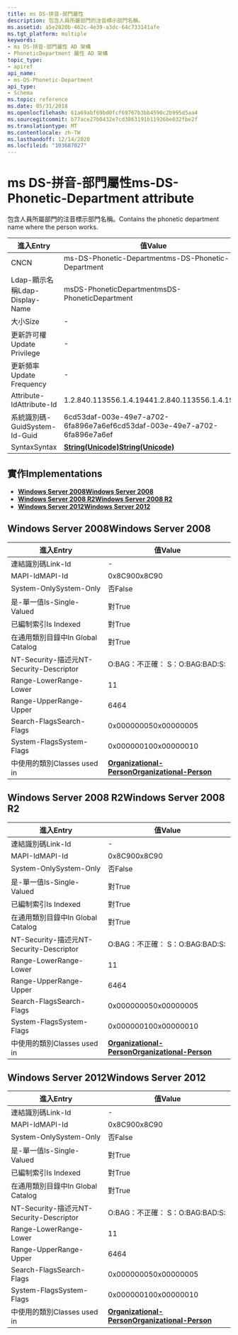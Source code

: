 ```yaml
---
title: ms DS-拼音-部門屬性
description: 包含人員所屬部門的注音標示部門名稱。
ms.assetid: a5e2820b-462c-4e39-a3dc-64c733141afe
ms.tgt_platform: multiple
keywords:
- ms DS-拼音-部門屬性 AD 架構
- PhoneticDepartment 屬性 AD 架構
topic_type:
- apiref
api_name:
- ms-DS-Phonetic-Department
api_type:
- Schema
ms.topic: reference
ms.date: 05/31/2018
ms.openlocfilehash: 61a69abf69bd0fcf69767b3bb4590c2b995d5aa4
ms.sourcegitcommit: b77ace27b0432e7cd3863191b11926be032fbe2f
ms.translationtype: MT
ms.contentlocale: zh-TW
ms.lasthandoff: 12/14/2020
ms.locfileid: "103687027"
---
```

# <a name="ms-ds-phonetic-department-attribute"></a><span data-ttu-id="6555b-105">ms DS-拼音-部門屬性</span><span class="sxs-lookup"><span data-stu-id="6555b-105">ms-DS-Phonetic-Department attribute</span></span>

<span data-ttu-id="6555b-106">包含人員所屬部門的注音標示部門名稱。</span><span class="sxs-lookup"><span data-stu-id="6555b-106">Contains the phonetic department name where the person works.</span></span>



| <span data-ttu-id="6555b-107">進入</span><span class="sxs-lookup"><span data-stu-id="6555b-107">Entry</span></span> | <span data-ttu-id="6555b-108">值</span><span class="sxs-lookup"><span data-stu-id="6555b-108">Value</span></span> |
|-------------------|---------------------------------------------|
| <span data-ttu-id="6555b-109">CN</span><span class="sxs-lookup"><span data-stu-id="6555b-109">CN</span></span>                | <span data-ttu-id="6555b-110">ms-DS-Phonetic-Department</span><span class="sxs-lookup"><span data-stu-id="6555b-110">ms-DS-Phonetic-Department</span></span>                   |
| <span data-ttu-id="6555b-111">Ldap-顯示名稱</span><span class="sxs-lookup"><span data-stu-id="6555b-111">Ldap-Display-Name</span></span> | <span data-ttu-id="6555b-112">msDS-PhoneticDepartment</span><span class="sxs-lookup"><span data-stu-id="6555b-112">msDS-PhoneticDepartment</span></span>                     |
| <span data-ttu-id="6555b-113">大小</span><span class="sxs-lookup"><span data-stu-id="6555b-113">Size</span></span>              | \-                                          |
| <span data-ttu-id="6555b-114">更新許可權</span><span class="sxs-lookup"><span data-stu-id="6555b-114">Update Privilege</span></span>  | \-                                          |
| <span data-ttu-id="6555b-115">更新頻率</span><span class="sxs-lookup"><span data-stu-id="6555b-115">Update Frequency</span></span>  | \-                                          |
| <span data-ttu-id="6555b-116">Attribute-Id</span><span class="sxs-lookup"><span data-stu-id="6555b-116">Attribute-Id</span></span>      | <span data-ttu-id="6555b-117">1.2.840.113556.1.4.1944</span><span class="sxs-lookup"><span data-stu-id="6555b-117">1.2.840.113556.1.4.1944</span></span>                     |
| <span data-ttu-id="6555b-118">系統識別碼-Guid</span><span class="sxs-lookup"><span data-stu-id="6555b-118">System-Id-Guid</span></span>    | <span data-ttu-id="6555b-119">6cd53daf-003e-49e7-a702-6fa896e7a6ef</span><span class="sxs-lookup"><span data-stu-id="6555b-119">6cd53daf-003e-49e7-a702-6fa896e7a6ef</span></span>        |
| <span data-ttu-id="6555b-120">Syntax</span><span class="sxs-lookup"><span data-stu-id="6555b-120">Syntax</span></span>            | [<span data-ttu-id="6555b-121">**String(Unicode)**</span><span class="sxs-lookup"><span data-stu-id="6555b-121">**String(Unicode)**</span></span>](s-string-unicode.md) |



## <a name="implementations"></a><span data-ttu-id="6555b-122">實作</span><span class="sxs-lookup"><span data-stu-id="6555b-122">Implementations</span></span>

-   [<span data-ttu-id="6555b-123">**Windows Server 2008**</span><span class="sxs-lookup"><span data-stu-id="6555b-123">**Windows Server 2008**</span></span>](#windows-server-2008)
-   [<span data-ttu-id="6555b-124">**Windows Server 2008 R2**</span><span class="sxs-lookup"><span data-stu-id="6555b-124">**Windows Server 2008 R2**</span></span>](#windows-server-2008-r2)
-   [<span data-ttu-id="6555b-125">**Windows Server 2012**</span><span class="sxs-lookup"><span data-stu-id="6555b-125">**Windows Server 2012**</span></span>](#windows-server-2012)

## <a name="windows-server-2008"></a><span data-ttu-id="6555b-126">Windows Server 2008</span><span class="sxs-lookup"><span data-stu-id="6555b-126">Windows Server 2008</span></span>



| <span data-ttu-id="6555b-127">進入</span><span class="sxs-lookup"><span data-stu-id="6555b-127">Entry</span></span> | <span data-ttu-id="6555b-128">值</span><span class="sxs-lookup"><span data-stu-id="6555b-128">Value</span></span> |
|------------------------|--------------------------------------------------------------------|
| <span data-ttu-id="6555b-129">連結識別碼</span><span class="sxs-lookup"><span data-stu-id="6555b-129">Link-Id</span></span>                | \-                                                                 |
| <span data-ttu-id="6555b-130">MAPI-Id</span><span class="sxs-lookup"><span data-stu-id="6555b-130">MAPI-Id</span></span>                | <span data-ttu-id="6555b-131">0x8C90</span><span class="sxs-lookup"><span data-stu-id="6555b-131">0x8C90</span></span>                                                             |
| <span data-ttu-id="6555b-132">System-Only</span><span class="sxs-lookup"><span data-stu-id="6555b-132">System-Only</span></span>            | <span data-ttu-id="6555b-133">否</span><span class="sxs-lookup"><span data-stu-id="6555b-133">False</span></span>                                                              |
| <span data-ttu-id="6555b-134">是-單一值</span><span class="sxs-lookup"><span data-stu-id="6555b-134">Is-Single-Valued</span></span>       | <span data-ttu-id="6555b-135">對</span><span class="sxs-lookup"><span data-stu-id="6555b-135">True</span></span>                                                               |
| <span data-ttu-id="6555b-136">已編制索引</span><span class="sxs-lookup"><span data-stu-id="6555b-136">Is Indexed</span></span>             | <span data-ttu-id="6555b-137">對</span><span class="sxs-lookup"><span data-stu-id="6555b-137">True</span></span>                                                               |
| <span data-ttu-id="6555b-138">在通用類別目錄中</span><span class="sxs-lookup"><span data-stu-id="6555b-138">In Global Catalog</span></span>      | <span data-ttu-id="6555b-139">對</span><span class="sxs-lookup"><span data-stu-id="6555b-139">True</span></span>                                                               |
| <span data-ttu-id="6555b-140">NT-Security-描述元</span><span class="sxs-lookup"><span data-stu-id="6555b-140">NT-Security-Descriptor</span></span> | <span data-ttu-id="6555b-141">O:BAG：不正確： S：</span><span class="sxs-lookup"><span data-stu-id="6555b-141">O:BAG:BAD:S:</span></span>                                                       |
| <span data-ttu-id="6555b-142">Range-Lower</span><span class="sxs-lookup"><span data-stu-id="6555b-142">Range-Lower</span></span>            | <span data-ttu-id="6555b-143">1</span><span class="sxs-lookup"><span data-stu-id="6555b-143">1</span></span>                                                                  |
| <span data-ttu-id="6555b-144">Range-Upper</span><span class="sxs-lookup"><span data-stu-id="6555b-144">Range-Upper</span></span>            | <span data-ttu-id="6555b-145">64</span><span class="sxs-lookup"><span data-stu-id="6555b-145">64</span></span>                                                                 |
| <span data-ttu-id="6555b-146">Search-Flags</span><span class="sxs-lookup"><span data-stu-id="6555b-146">Search-Flags</span></span>           | <span data-ttu-id="6555b-147">0x00000005</span><span class="sxs-lookup"><span data-stu-id="6555b-147">0x00000005</span></span>                                                         |
| <span data-ttu-id="6555b-148">System-Flags</span><span class="sxs-lookup"><span data-stu-id="6555b-148">System-Flags</span></span>           | <span data-ttu-id="6555b-149">0x00000010</span><span class="sxs-lookup"><span data-stu-id="6555b-149">0x00000010</span></span>                                                         |
| <span data-ttu-id="6555b-150">中使用的類別</span><span class="sxs-lookup"><span data-stu-id="6555b-150">Classes used in</span></span>        | [<span data-ttu-id="6555b-151">**Organizational-Person**</span><span class="sxs-lookup"><span data-stu-id="6555b-151">**Organizational-Person**</span></span>](c-organizationalperson.md)<br/> |



## <a name="windows-server-2008-r2"></a><span data-ttu-id="6555b-152">Windows Server 2008 R2</span><span class="sxs-lookup"><span data-stu-id="6555b-152">Windows Server 2008 R2</span></span>



| <span data-ttu-id="6555b-153">進入</span><span class="sxs-lookup"><span data-stu-id="6555b-153">Entry</span></span> | <span data-ttu-id="6555b-154">值</span><span class="sxs-lookup"><span data-stu-id="6555b-154">Value</span></span> |
|------------------------|--------------------------------------------------------------------|
| <span data-ttu-id="6555b-155">連結識別碼</span><span class="sxs-lookup"><span data-stu-id="6555b-155">Link-Id</span></span>                | \-                                                                 |
| <span data-ttu-id="6555b-156">MAPI-Id</span><span class="sxs-lookup"><span data-stu-id="6555b-156">MAPI-Id</span></span>                | <span data-ttu-id="6555b-157">0x8C90</span><span class="sxs-lookup"><span data-stu-id="6555b-157">0x8C90</span></span>                                                             |
| <span data-ttu-id="6555b-158">System-Only</span><span class="sxs-lookup"><span data-stu-id="6555b-158">System-Only</span></span>            | <span data-ttu-id="6555b-159">否</span><span class="sxs-lookup"><span data-stu-id="6555b-159">False</span></span>                                                              |
| <span data-ttu-id="6555b-160">是-單一值</span><span class="sxs-lookup"><span data-stu-id="6555b-160">Is-Single-Valued</span></span>       | <span data-ttu-id="6555b-161">對</span><span class="sxs-lookup"><span data-stu-id="6555b-161">True</span></span>                                                               |
| <span data-ttu-id="6555b-162">已編制索引</span><span class="sxs-lookup"><span data-stu-id="6555b-162">Is Indexed</span></span>             | <span data-ttu-id="6555b-163">對</span><span class="sxs-lookup"><span data-stu-id="6555b-163">True</span></span>                                                               |
| <span data-ttu-id="6555b-164">在通用類別目錄中</span><span class="sxs-lookup"><span data-stu-id="6555b-164">In Global Catalog</span></span>      | <span data-ttu-id="6555b-165">對</span><span class="sxs-lookup"><span data-stu-id="6555b-165">True</span></span>                                                               |
| <span data-ttu-id="6555b-166">NT-Security-描述元</span><span class="sxs-lookup"><span data-stu-id="6555b-166">NT-Security-Descriptor</span></span> | <span data-ttu-id="6555b-167">O:BAG：不正確： S：</span><span class="sxs-lookup"><span data-stu-id="6555b-167">O:BAG:BAD:S:</span></span>                                                       |
| <span data-ttu-id="6555b-168">Range-Lower</span><span class="sxs-lookup"><span data-stu-id="6555b-168">Range-Lower</span></span>            | <span data-ttu-id="6555b-169">1</span><span class="sxs-lookup"><span data-stu-id="6555b-169">1</span></span>                                                                  |
| <span data-ttu-id="6555b-170">Range-Upper</span><span class="sxs-lookup"><span data-stu-id="6555b-170">Range-Upper</span></span>            | <span data-ttu-id="6555b-171">64</span><span class="sxs-lookup"><span data-stu-id="6555b-171">64</span></span>                                                                 |
| <span data-ttu-id="6555b-172">Search-Flags</span><span class="sxs-lookup"><span data-stu-id="6555b-172">Search-Flags</span></span>           | <span data-ttu-id="6555b-173">0x00000005</span><span class="sxs-lookup"><span data-stu-id="6555b-173">0x00000005</span></span>                                                         |
| <span data-ttu-id="6555b-174">System-Flags</span><span class="sxs-lookup"><span data-stu-id="6555b-174">System-Flags</span></span>           | <span data-ttu-id="6555b-175">0x00000010</span><span class="sxs-lookup"><span data-stu-id="6555b-175">0x00000010</span></span>                                                         |
| <span data-ttu-id="6555b-176">中使用的類別</span><span class="sxs-lookup"><span data-stu-id="6555b-176">Classes used in</span></span>        | [<span data-ttu-id="6555b-177">**Organizational-Person**</span><span class="sxs-lookup"><span data-stu-id="6555b-177">**Organizational-Person**</span></span>](c-organizationalperson.md)<br/> |



## <a name="windows-server-2012"></a><span data-ttu-id="6555b-178">Windows Server 2012</span><span class="sxs-lookup"><span data-stu-id="6555b-178">Windows Server 2012</span></span>



| <span data-ttu-id="6555b-179">進入</span><span class="sxs-lookup"><span data-stu-id="6555b-179">Entry</span></span> | <span data-ttu-id="6555b-180">值</span><span class="sxs-lookup"><span data-stu-id="6555b-180">Value</span></span> |
|------------------------|--------------------------------------------------------------------|
| <span data-ttu-id="6555b-181">連結識別碼</span><span class="sxs-lookup"><span data-stu-id="6555b-181">Link-Id</span></span>                | \-                                                                 |
| <span data-ttu-id="6555b-182">MAPI-Id</span><span class="sxs-lookup"><span data-stu-id="6555b-182">MAPI-Id</span></span>                | <span data-ttu-id="6555b-183">0x8C90</span><span class="sxs-lookup"><span data-stu-id="6555b-183">0x8C90</span></span>                                                             |
| <span data-ttu-id="6555b-184">System-Only</span><span class="sxs-lookup"><span data-stu-id="6555b-184">System-Only</span></span>            | <span data-ttu-id="6555b-185">否</span><span class="sxs-lookup"><span data-stu-id="6555b-185">False</span></span>                                                              |
| <span data-ttu-id="6555b-186">是-單一值</span><span class="sxs-lookup"><span data-stu-id="6555b-186">Is-Single-Valued</span></span>       | <span data-ttu-id="6555b-187">對</span><span class="sxs-lookup"><span data-stu-id="6555b-187">True</span></span>                                                               |
| <span data-ttu-id="6555b-188">已編制索引</span><span class="sxs-lookup"><span data-stu-id="6555b-188">Is Indexed</span></span>             | <span data-ttu-id="6555b-189">對</span><span class="sxs-lookup"><span data-stu-id="6555b-189">True</span></span>                                                               |
| <span data-ttu-id="6555b-190">在通用類別目錄中</span><span class="sxs-lookup"><span data-stu-id="6555b-190">In Global Catalog</span></span>      | <span data-ttu-id="6555b-191">對</span><span class="sxs-lookup"><span data-stu-id="6555b-191">True</span></span>                                                               |
| <span data-ttu-id="6555b-192">NT-Security-描述元</span><span class="sxs-lookup"><span data-stu-id="6555b-192">NT-Security-Descriptor</span></span> | <span data-ttu-id="6555b-193">O:BAG：不正確： S：</span><span class="sxs-lookup"><span data-stu-id="6555b-193">O:BAG:BAD:S:</span></span>                                                       |
| <span data-ttu-id="6555b-194">Range-Lower</span><span class="sxs-lookup"><span data-stu-id="6555b-194">Range-Lower</span></span>            | <span data-ttu-id="6555b-195">1</span><span class="sxs-lookup"><span data-stu-id="6555b-195">1</span></span>                                                                  |
| <span data-ttu-id="6555b-196">Range-Upper</span><span class="sxs-lookup"><span data-stu-id="6555b-196">Range-Upper</span></span>            | <span data-ttu-id="6555b-197">64</span><span class="sxs-lookup"><span data-stu-id="6555b-197">64</span></span>                                                                 |
| <span data-ttu-id="6555b-198">Search-Flags</span><span class="sxs-lookup"><span data-stu-id="6555b-198">Search-Flags</span></span>           | <span data-ttu-id="6555b-199">0x00000005</span><span class="sxs-lookup"><span data-stu-id="6555b-199">0x00000005</span></span>                                                         |
| <span data-ttu-id="6555b-200">System-Flags</span><span class="sxs-lookup"><span data-stu-id="6555b-200">System-Flags</span></span>           | <span data-ttu-id="6555b-201">0x00000010</span><span class="sxs-lookup"><span data-stu-id="6555b-201">0x00000010</span></span>                                                         |
| <span data-ttu-id="6555b-202">中使用的類別</span><span class="sxs-lookup"><span data-stu-id="6555b-202">Classes used in</span></span>        | [<span data-ttu-id="6555b-203">**Organizational-Person**</span><span class="sxs-lookup"><span data-stu-id="6555b-203">**Organizational-Person**</span></span>](c-organizationalperson.md)<br/> |



 

 





